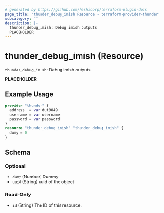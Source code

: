 ```yaml
---
# generated by https://github.com/hashicorp/terraform-plugin-docs
page_title: "thunder_debug_imish Resource - terraform-provider-thunder"
subcategory: ""
description: |-
  thunder_debug_imish: Debug imish outputs
  PLACEHOLDER
---
```


# thunder_debug_imish (Resource)

`thunder_debug_imish`: Debug imish outputs

__PLACEHOLDER__

## Example Usage

```terraform
provider "thunder" {
  address  = var.dut9049
  username = var.username
  password = var.password
}
resource "thunder_debug_imish" "thunder_debug_imish" {
  dumy = 0
}
```

<!-- schema generated by tfplugindocs -->
## Schema

### Optional

- `dumy` (Number) Dummy
- `uuid` (String) uuid of the object

### Read-Only

- `id` (String) The ID of this resource.


